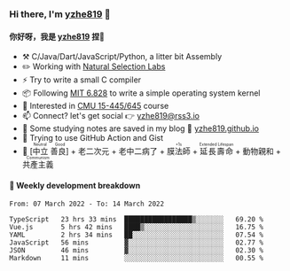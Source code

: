 ### Hi there, I'm [yzhe819](https://github.com/yzhe819) 👋

#### 你好呀，我是 [yzhe819](https://github.com/yzhe819) 捏👋

- :hammer_and_pick: C/Java/Dart/JavaScript/Python, a litter bit Assembly
- :pencil2: Working with [Natural Selection Labs](https://github.com/NaturalSelectionLabs)
- ⚡ Try to write a small C compiler
- 📦 Following [MIT 6.828](https://pdos.csail.mit.edu/6.828/2018/overview.html) to write a simple operating system kernel
- 🧪 Interested in [CMU 15-445/645](https://15445.courses.cs.cmu.edu/fall2020/) course
- 📫 Connect? let's get social 👉 yzhe819@rss3.io
- :scroll: Some studying notes are saved in my blog :space_invader: [yzhe819.github.io](https://yzhe819.github.io/)
- 🌟 Trying to use GitHub Action and Gist
- 🔑 <ruby>[中立 善良]<rp>（</rp><rt>Neutral Good</rt><rp>）</rp></ruby> + 老二次元 + 老中二病了 + <ruby>膜法師<rp>（</rp><rt>+1s</rt><rp>）</rp></ruby> + <ruby>延長壽命<rp>（</rp><rt>Extended Lifespan</rt><rp>）</rp></ruby> + 動物親和 + <ruby>共產主義<rp>（</rp><rt>Communism</rt><rp>）</rp></ruby>



#### 📝 Weekly development breakdown

<!--START_SECTION:waka-->

```text
From: 07 March 2022 - To: 14 March 2022

TypeScript   23 hrs 33 mins  █████████████████▒░░░░░░░   69.20 %
Vue.js       5 hrs 42 mins   ████▒░░░░░░░░░░░░░░░░░░░░   16.75 %
YAML         2 hrs 34 mins   ██░░░░░░░░░░░░░░░░░░░░░░░   07.54 %
JavaScript   56 mins         ▓░░░░░░░░░░░░░░░░░░░░░░░░   02.77 %
JSON         46 mins         ▓░░░░░░░░░░░░░░░░░░░░░░░░   02.30 %
Markdown     11 mins         ░░░░░░░░░░░░░░░░░░░░░░░░░   00.55 %
```

<!--END_SECTION:waka-->



